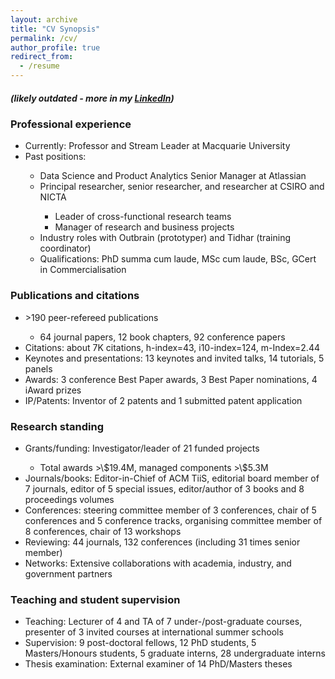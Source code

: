 ```yaml
---
layout: archive
title: "CV Synopsis"
permalink: /cv/
author_profile: true
redirect_from:
  - /resume
---
```

<h5> (likely outdated - more in my <a href="https://www.linkedin.com/in/shlomoberkovsky/" target=_blank>LinkedIn</a>) </h5>


<h3> Professional experience </h3>
<ul>
  <li>Currently: Professor and Stream Leader at Macquarie University </li>
  <li>Past positions:</li>
  <ul>	
      	<li>Data Science and Product Analytics Senior Manager at Atlassian</li>
	<li>Principal researcher, senior researcher, and researcher at CSIRO and NICTA</li>
        <ul>	
          <li>Leader of cross-functional research teams</li>
          <li>Manager of research and business projects</li>
        </ul>
	  <li>Industry roles with Outbrain (prototyper) and Tidhar (training coordinator)</li>
  	  <li>Qualifications: PhD summa cum laude, MSc cum laude, BSc, GCert in Commercialisation</li>
 </ul>
</ul>
  
<h3>Publications and citations</h3>
<ul>
  <li> &gt;190 peer-refereed publications</li>
  <ul>
    <li>64 journal papers, 12 book chapters, 92 conference papers</li>
  </ul>
  <li>Citations: about 7K citations, h-index=43, i10-index=124, m-Index=2.44</li>
  <li>Keynotes and presentations: 13 keynotes and invited talks, 14 tutorials, 5 panels</li>
  <li>Awards: 3 conference Best Paper awards, 3 Best Paper nominations, 4 iAward prizes</li>
  <li>IP/Patents: Inventor of 2 patents and 1 submitted patent application</li>
</ul>
  
<h3>Research standing</h3>
<ul>
  <li>Grants/funding: Investigator/leader of 21 funded projects</li>
  <ul>
    <li>Total awards &gt;\$19.4M, managed components &gt;\$5.3M</li>
 </ul>
  <li>Journals/books: Editor-in-Chief of ACM TiiS, editorial board member of 7 journals, editor of 5 special issues, editor/author of 3 books and 8 proceedings volumes</li>
  <li>Conferences: steering committee member of 3 conferences, chair of 5 conferences and 5 conference tracks, organising committee member of 8 conferences, chair of 13 workshops</li>
  <li>Reviewing: 44 journals, 132 conferences (including 31 times senior member)</li>
  <li>Networks: Extensive collaborations with academia, industry, and government partners</li>
</ul>
  
<h3>Teaching and student supervision</h3>
<ul>
  <li>Teaching: Lecturer of 4 and TA of 7 under-/post-graduate courses, presenter of 3 invited courses at international summer schools</li>
  <li>Supervision: 9 post-doctoral fellows, 12 PhD students, 5 Masters/Honours students, 5 graduate interns, 28 undergraduate interns</li>
  <li>Thesis examination: External examiner of 14 PhD/Masters theses</li>
</ul>
